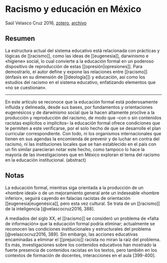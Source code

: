 # Racismo y educación en México
Saúl Velasco Cruz 2016, [zotero](zotero://select/items/@velascocruz2016), [archivo](file:///home/sabhz/archivo/librero/velascocruz2016.pdf)

## Resumen

La estructura actual del sistema educativo está relacionada con prácticas y lógicas de [[racismo]], como las ideas de [[eugenesia]], darwinismo e «higiene» social, lo cual convierte a la educación formal en un poderoso dispositivo de reproducción de estas [[opresión|opresiones]]. Para demostrarlo, el autor define y expone las relaciones entre [[racismo]] (énfasis en su dimensión de [[ideología]]) y educación, así como los estudios del racismo en el sistema educativo, enfatizando elementos que «no se cuestionan».

---

En este artículo se reconoce que la educación formal está poderosamente influida y delineada, desde sus bases, por fundamentos y orientaciones eugenésicos y de darwinismo social que la hacen altamente proclive a la producción y reproducción del racismo, de modo que –con o sin contenidos racistas explícitos o implícitos– la educación formal ofrece condiciones que le permiten a este verificarse, por el solo hecho de que se desarrolle el plan curricular correspondiente. Con todo, ni los organismos internacionales que tienen en sus agendas la encomienda de prevenir y de luchar en contra del racismo, ni las instituciones locales que se han establecido en el país con un fin similar parecieran notar este hecho, como tampoco lo hace la mayoría de las investigaciones que en México exploran el tema del racismo en la educación institucional. (abstract)

## Notas

La educación formal, mientras siga orientada a la producción de un «hombre ideal» o de un mejoramiento general ante un indeseable «hombre inferior», seguirá cayendo en falacias racistas de orientación [[eugenesia|eugenésica]], pero esta vez cultural. Se trata de un [[racismo]] de la inteligencia [@velascocruz2016, 388].

A mediados del siglo XX, el [[racismo]] se consideró un problema de «falta de información» que la educación formal podría eliminar; actualmente se reconocen las condiciones institucionales y estructurales del problema [@velascocruz2016, 389]. Sin embargo, las acciones educativas encaminadas a eliminar el [[prejuicio]] racista no miran la raíz del problema. Es más, investigaciones sobre los contenidos educativos han mostrado la fuerte presencia de contenidos racistas en los textos, pero también en los contextos de formación de docentes, interacciones en el aula [399-400].
